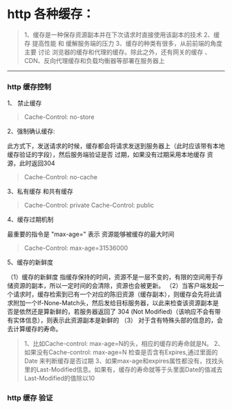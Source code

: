 # http  各种缓存：

> 1、缓存是一种保存资源副本并在下次请求时直接使用该副本的技术
2、缓存  提高性能 和 缓解服务端的压力
3、缓存的种类有很多，从前前端的角度 主要 讨论 浏览器的缓存和代理的缓存。除此之外，还有网关的缓存 、CDN、反向代理缓存和负载均衡器等部署在服务器上


-------

### http 缓存控制
1、 禁止缓存 
> Cache-Control: no-store

2、强制确认缓存:

此方式下，发送请求的时候，缓存都会将请求发送到服务器上（此时应该带有本地缓存验证的字段），然后服务端验证是否 过期，如果没有过期采用本地缓存 资源，此时返回304

> Cache-Control: no-cache

3、私有缓存 和共有缓存
> Cache-Control: private
Cache-Control: public

4、缓存过期机制

最重要的指令是 "max-age=<seconds>" 表示 资源能够被缓存的最大时间

> Cache-Control: max-age=31536000


5、缓存的新鲜度
 
 （1）缓存的新鲜度 指缓存保持的时间，资源不是一层不变的，有限的空间用于存储资源的副本，所以一定时间的会清除，资源也会被更新。
 （2）当客户端发起一个请求时，缓存检索到已有一个对应的陈旧资源（缓存副本），则缓存会先将此请求附加一个If-None-Match头，然后发给目标服务器，以此来检查该资源副本是否是依然还是算新鲜的，若服务器返回了 304 (Not Modified)（该响应不会有带有实体信息），则表示此资源副本是新鲜的
 （3） 对于含有特殊头部的信息的，会去计算缓存的寿命。
 > 1、比如Cache-control: max-age=N的头，相应的缓存的寿命就是N。
 2、如果没有Cache-control: max-age=N 检查是否含有Expires,通过里面的Date 来判断缓存是否过期
 3、如果max-age和expires属性都没有，找找头里的Last-Modified信息。如果有，缓存的寿命就等于头里面Date的值减去Last-Modified的值除以10



### http 缓存 验证


###
